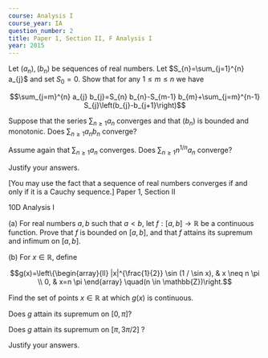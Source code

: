 ```yaml
---
course: Analysis I
course_year: IA
question_number: 2
title: Paper 1, Section II, F Analysis I
year: 2015
---
```




Let $\left(a_{n}\right),\left(b_{n}\right)$ be sequences of real numbers. Let $S_{n}=\sum_{j=1}^{n} a_{j}$ and set $S_{0}=0$. Show that for any $1 \leqslant m \leqslant n$ we have

$$\sum_{j=m}^{n} a_{j} b_{j}=S_{n} b_{n}-S_{m-1} b_{m}+\sum_{j=m}^{n-1} S_{j}\left(b_{j}-b_{j+1}\right)$$

Suppose that the series $\sum_{n \geqslant 1} a_{n}$ converges and that $\left(b_{n}\right)$ is bounded and monotonic. Does $\sum_{n \geqslant 1} a_{n} b_{n}$ converge?

Assume again that $\sum_{n \geqslant 1} a_{n}$ converges. Does $\sum_{n \geqslant 1} n^{1 / n} a_{n}$ converge?

Justify your answers.

[You may use the fact that a sequence of real numbers converges if and only if it is a Cauchy sequence.] Paper 1, Section II

10D Analysis I

(a) For real numbers $a, b$ such that $a<b$, let $f:[a, b] \rightarrow \mathbb{R}$ be a continuous function. Prove that $f$ is bounded on $[a, b]$, and that $f$ attains its supremum and infimum on $[a, b]$.

(b) For $x \in \mathbb{R}$, define

$$g(x)=\left\{\begin{array}{ll}
|x|^{\frac{1}{2}} \sin (1 / \sin x), & x \neq n \pi \\
0, & x=n \pi
\end{array} \quad(n \in \mathbb{Z})\right.$$

Find the set of points $x \in \mathbb{R}$ at which $g(x)$ is continuous.

Does $g$ attain its supremum on $[0, \pi] ?$

Does $g$ attain its supremum on $[\pi, 3 \pi / 2]$ ?

Justify your answers.